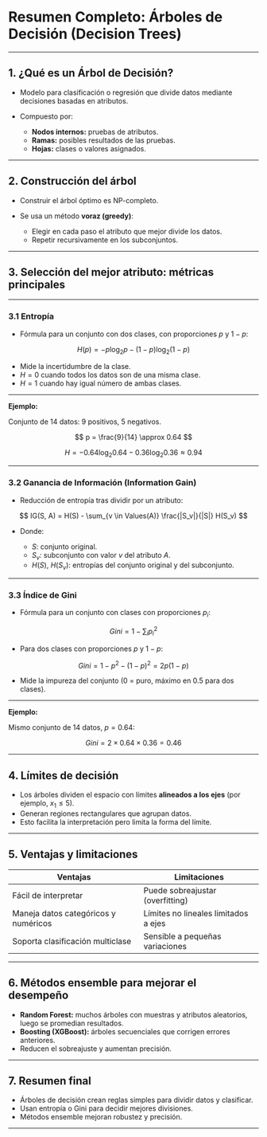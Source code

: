 # Resumen Completo: Árboles de Decisión (Decision Trees)

---

## 1. ¿Qué es un Árbol de Decisión?

-   Modelo para clasificación o regresión que divide datos mediante decisiones basadas en atributos.
-   Compuesto por:

    -   **Nodos internos:** pruebas de atributos.
    -   **Ramas:** posibles resultados de las pruebas.
    -   **Hojas:** clases o valores asignados.

---

## 2. Construcción del árbol

-   Construir el árbol óptimo es NP-completo.
-   Se usa un método **voraz (greedy)**:

    -   Elegir en cada paso el atributo que mejor divide los datos.
    -   Repetir recursivamente en los subconjuntos.

---

## 3. Selección del mejor atributo: métricas principales

---

### 3.1 Entropía

-   Fórmula para un conjunto con dos clases, con proporciones $p$ y $1-p$:

$$
H(p) = -p \log_2 p - (1-p) \log_2 (1-p)
$$

-   Mide la incertidumbre de la clase.
-   $H=0$ cuando todos los datos son de una misma clase.
-   $H=1$ cuando hay igual número de ambas clases.

---

**Ejemplo:**

Conjunto de 14 datos: 9 positivos, 5 negativos.

$$
p = \frac{9}{14} \approx 0.64
$$

$$
H = -0.64 \log_2 0.64 - 0.36 \log_2 0.36 \approx 0.94
$$

---

### 3.2 Ganancia de Información (Information Gain)

-   Reducción de entropía tras dividir por un atributo:

$$
IG(S, A) = H(S) - \sum_{v \in Values(A)} \frac{|S_v|}{|S|} H(S_v)
$$

-   Donde:

    -   $S$: conjunto original.
    -   $S_v$: subconjunto con valor $v$ del atributo $A$.
    -   $H(S)$, $H(S_v)$: entropías del conjunto original y del subconjunto.

---

### 3.3 Índice de Gini

-   Fórmula para un conjunto con clases con proporciones $p_i$:

$$
Gini = 1 - \sum_i p_i^2
$$

-   Para dos clases con proporciones $p$ y $1-p$:

$$
Gini = 1 - p^2 - (1-p)^2 = 2p(1-p)
$$

-   Mide la impureza del conjunto (0 = puro, máximo en 0.5 para dos clases).

---

**Ejemplo:**

Mismo conjunto de 14 datos, $p=0.64$:

$$
Gini = 2 \times 0.64 \times 0.36 = 0.46
$$

---

## 4. Límites de decisión

-   Los árboles dividen el espacio con límites **alineados a los ejes** (por ejemplo, $x_1 \leq 5$).
-   Generan regiones rectangulares que agrupan datos.
-   Esto facilita la interpretación pero limita la forma del límite.

---

## 5. Ventajas y limitaciones

| Ventajas                             | Limitaciones                         |
| ------------------------------------ | ------------------------------------ |
| Fácil de interpretar                 | Puede sobreajustar (overfitting)     |
| Maneja datos categóricos y numéricos | Límites no lineales limitados a ejes |
| Soporta clasificación multiclase     | Sensible a pequeñas variaciones      |

---

## 6. Métodos ensemble para mejorar el desempeño

-   **Random Forest:** muchos árboles con muestras y atributos aleatorios, luego se promedian resultados.
-   **Boosting (XGBoost):** árboles secuenciales que corrigen errores anteriores.
-   Reducen el sobreajuste y aumentan precisión.

---

## 7. Resumen final

-   Árboles de decisión crean reglas simples para dividir datos y clasificar.
-   Usan entropía o Gini para decidir mejores divisiones.
-   Métodos ensemble mejoran robustez y precisión.

---
